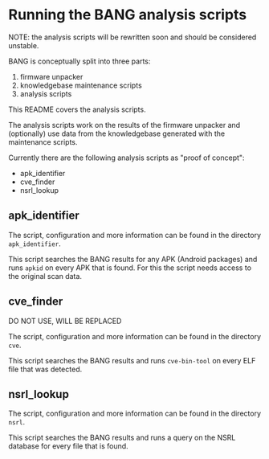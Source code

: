 # Running the BANG analysis scripts

NOTE: the analysis scripts will be rewritten soon and should be considered
unstable.

BANG is conceptually split into three parts:

1. firmware unpacker
2. knowledgebase maintenance scripts
3. analysis scripts

This README covers the analysis scripts.

The analysis scripts work on the results of the firmware unpacker and
(optionally) use data from the knowledgebase generated with the maintenance
scripts.

Currently there are the following analysis scripts as "proof of concept":

* apk\_identifier
* cve\_finder
* nsrl\_lookup

## apk\_identifier

The script, configuration and more information can be found in the directory
`apk_identifier`.

This script searches the BANG results for any APK (Android packages) and runs
`apkid` on every APK that is found. For this the script needs access to the
original scan data.

## cve\_finder

DO NOT USE, WILL BE REPLACED

The script, configuration and more information can be found in the directory
`cve`.

This script searches the BANG results and runs `cve-bin-tool` on every ELF
file that was detected.

## nsrl\_lookup

The script, configuration and more information can be found in the directory
`nsrl`.

This script searches the BANG results and runs a query on the NSRL database
for every file that is found.

